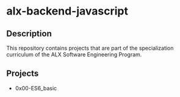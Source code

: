# alx-backend-javascript

## Description

This repository contains projects that are part of the specialization curriculum of the ALX Software Engineering Program.

## Projects

- 0x00-ES6_basic
